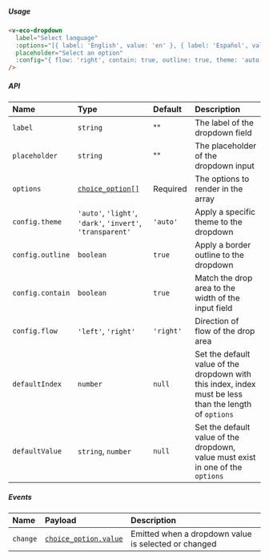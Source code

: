 ##### Usage

```html
<v-eco-dropdown
  label="Select language"
  :options="[{ label: 'English', value: 'en' }, { label: 'Español', value: 'es' }]"
  placeholder="Select an option"
  :config="{ flow: 'right', contain: true, outline: true, theme: 'auto' }"
/>
```

##### API

| Name             | Type                                                       | Default   | Description                                                                                            |
| :--------------- | :--------------------------------------------------------- | :-------- | :----------------------------------------------------------------------------------------------------- |
| `label`          | `string`                                                   | ""        | The label of the dropdown field                                                                        |
| `placeholder`    | `string`                                                   | ""        | The placeholder of the dropdown input                                                                  |
| `options`        | [`choice_option[]`](/guide/types)                          | Required  | The options to render in the array                                                                     |
| `config.theme`   | `'auto'`, `'light'`, `'dark'`, `'invert'`, `'transparent'` | `'auto'`  | Apply a specific theme to the dropdown                                                                 |
| `config.outline` | `boolean`                                                  | `true`    | Apply a border outline to the dropdown                                                                 |
| `config.contain` | `boolean`                                                  | `true`    | Match the drop area to the width of the input field                                                    |
| `config.flow`    | `'left'`, `'right'`                                        | `'right'` | Direction of flow of the drop area                                                                     |
| `defaultIndex`   | `number`                                                   | `null`    | Set the default value of the dropdown with this index, index must be less than the length of `options` |
| `defaultValue`   | `string`, `number`                                         | `null`    | Set the default value of the dropdown, value must exist in one of the `options`                        |

##### Events

| Name     | Payload                               | Description                                          |
| :------- | :------------------------------------ | :--------------------------------------------------- |
| `change` | [`choice_option.value`](/guide/types) | Emitted when a dropdown value is selected or changed |
